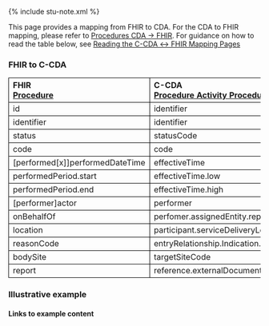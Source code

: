 <style>
td, th {
   border: 1px solid black!important;
}
</style>

{% include stu-note.xml %}

This page provides a mapping from FHIR to CDA. For the CDA to FHIR mapping, please refer to [Procedures CDA → FHIR](./CF-procedures.html). For guidance on how to read the table below, see [Reading the C-CDA ↔ FHIR Mapping Pages](./mappingGuidance.html)

### FHIR to C-CDA

|FHIR<br/>[Procedure]()|C-CDA<br/>[Procedure Activity Procedure]()|Transform Steps|
|:----|:----|:----|
|id|identifier||
|identifier|identifier||
|status|statusCode||
|code|code||
|[performed[x]]performedDateTime|effectiveTime||
|performedPeriod.start|effectiveTime.low||
|performedPeriod.end|effectiveTime.high||
|[performer]actor|performer||
|onBehalfOf|perfomer.assignedEntity.representedOrganization||
|location|participant.serviceDeliveryLocation||
|reasonCode|entryRelationship.Indication.value||
|bodySite|targetSiteCode||
|report|reference.externalDocument||

### Illustrative example

#### Links to example content